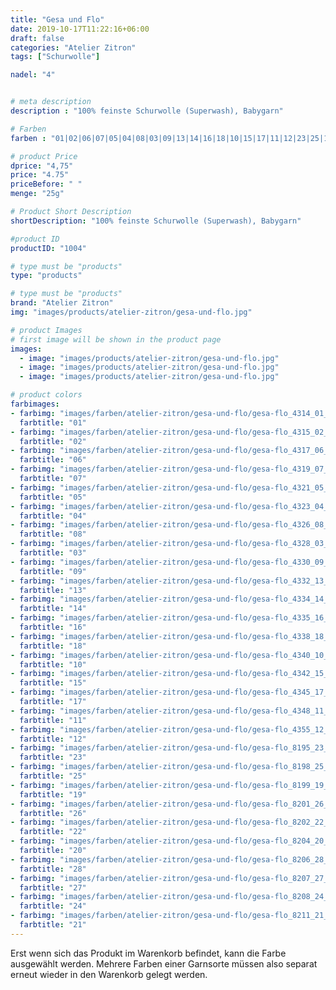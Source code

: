 ```yaml
---
title: "Gesa und Flo"
date: 2019-10-17T11:22:16+06:00
draft: false
categories: "Atelier Zitron"
tags: ["Schurwolle"]

nadel: "4"	


# meta description
description : "100% feinste Schurwolle (Superwash), Babygarn"

# Farben
farben : "01|02|06|07|05|04|08|03|09|13|14|16|18|10|15|17|11|12|23|25|19|26|22|20|28|27|24|21"

# product Price
dprice: "4,75"
price: "4.75"
priceBefore: " "
menge: "25g"

# Product Short Description
shortDescription: "100% feinste Schurwolle (Superwash), Babygarn"

#product ID
productID: "1004"

# type must be "products"
type: "products"

# type must be "products"
brand: "Atelier Zitron"
img: "images/products/atelier-zitron/gesa-und-flo.jpg"    

# product Images
# first image will be shown in the product page
images:
  - image: "images/products/atelier-zitron/gesa-und-flo.jpg"
  - image: "images/products/atelier-zitron/gesa-und-flo.jpg"
  - image: "images/products/atelier-zitron/gesa-und-flo.jpg"

# product colors
farbimages:  
- farbimg: "images/farben/atelier-zitron/gesa-und-flo/gesa-flo_4314_01_1.jpg"	
  farbtitle: "01"
- farbimg: "images/farben/atelier-zitron/gesa-und-flo/gesa-flo_4315_02_1.jpg"	
  farbtitle: "02"
- farbimg: "images/farben/atelier-zitron/gesa-und-flo/gesa-flo_4317_06_1.jpg"	
  farbtitle: "06"
- farbimg: "images/farben/atelier-zitron/gesa-und-flo/gesa-flo_4319_07_1.jpg"	
  farbtitle: "07"
- farbimg: "images/farben/atelier-zitron/gesa-und-flo/gesa-flo_4321_05_1.jpg"	
  farbtitle: "05"
- farbimg: "images/farben/atelier-zitron/gesa-und-flo/gesa-flo_4323_04_1.jpg"	
  farbtitle: "04"
- farbimg: "images/farben/atelier-zitron/gesa-und-flo/gesa-flo_4326_08_1.jpg"	
  farbtitle: "08"
- farbimg: "images/farben/atelier-zitron/gesa-und-flo/gesa-flo_4328_03_1.jpg"	
  farbtitle: "03"
- farbimg: "images/farben/atelier-zitron/gesa-und-flo/gesa-flo_4330_09_1.jpg"	
  farbtitle: "09"
- farbimg: "images/farben/atelier-zitron/gesa-und-flo/gesa-flo_4332_13_1.jpg"	
  farbtitle: "13"
- farbimg: "images/farben/atelier-zitron/gesa-und-flo/gesa-flo_4334_14_1.jpg"	
  farbtitle: "14"
- farbimg: "images/farben/atelier-zitron/gesa-und-flo/gesa-flo_4335_16_1.jpg"	
  farbtitle: "16"
- farbimg: "images/farben/atelier-zitron/gesa-und-flo/gesa-flo_4338_18_1.jpg"	
  farbtitle: "18"
- farbimg: "images/farben/atelier-zitron/gesa-und-flo/gesa-flo_4340_10_1.jpg"	
  farbtitle: "10"
- farbimg: "images/farben/atelier-zitron/gesa-und-flo/gesa-flo_4342_15_1.jpg"	
  farbtitle: "15"
- farbimg: "images/farben/atelier-zitron/gesa-und-flo/gesa-flo_4345_17_1.jpg"	
  farbtitle: "17"
- farbimg: "images/farben/atelier-zitron/gesa-und-flo/gesa-flo_4348_11_1.jpg"	
  farbtitle: "11"
- farbimg: "images/farben/atelier-zitron/gesa-und-flo/gesa-flo_4355_12_1.jpg"	
  farbtitle: "12"
- farbimg: "images/farben/atelier-zitron/gesa-und-flo/gesa-flo_8195_23_1.jpg"	
  farbtitle: "23"
- farbimg: "images/farben/atelier-zitron/gesa-und-flo/gesa-flo_8198_25_1.jpg"
  farbtitle: "25"
- farbimg: "images/farben/atelier-zitron/gesa-und-flo/gesa-flo_8199_19_1.jpg"	
  farbtitle: "19"
- farbimg: "images/farben/atelier-zitron/gesa-und-flo/gesa-flo_8201_26_1.jpg"	
  farbtitle: "26"
- farbimg: "images/farben/atelier-zitron/gesa-und-flo/gesa-flo_8202_22_1.jpg"	
  farbtitle: "22"
- farbimg: "images/farben/atelier-zitron/gesa-und-flo/gesa-flo_8204_20_1.jpg"	
  farbtitle: "20"
- farbimg: "images/farben/atelier-zitron/gesa-und-flo/gesa-flo_8206_28_1.jpg"	
  farbtitle: "28"
- farbimg: "images/farben/atelier-zitron/gesa-und-flo/gesa-flo_8207_27_1.jpg"	
  farbtitle: "27"
- farbimg: "images/farben/atelier-zitron/gesa-und-flo/gesa-flo_8208_24_1.jpg"	
  farbtitle: "24"
- farbimg: "images/farben/atelier-zitron/gesa-und-flo/gesa-flo_8211_21_1.jpg"	
  farbtitle: "21"
---
```


Erst wenn sich das Produkt im Warenkorb befindet, kann die Farbe ausgewählt werden.
Mehrere Farben einer Garnsorte müssen also separat erneut wieder in den Warenkorb gelegt werden.
